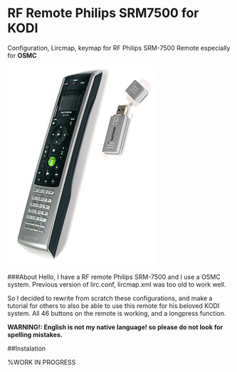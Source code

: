 # RF Remote Philips SRM7500 for KODI
Configuration, Lircmap, keymap for RF Philips SRM-7500 Remote especially for **OSMC**

![Photo of the SRM-7500](https://raw.githubusercontent.com/Matis253/SRM7500-kodi/master/SRM7500.jpg)

###About
Hello, I have a RF remote Philips SRM-7500 and I use a OSMC system. Previous version of lirc.conf, lircmap.xml was too old to work well.

So I decided to rewrite from scratch these configurations, and make a tutorial for others to also be able to use this remote for his beloved KODI system.
All 46 buttons on the remote is working, and a longpress function.

**WARNING!: English is not my native language! so please do not look for spelling mistakes.**

##Instalation

%WORK IN PROGRESS
